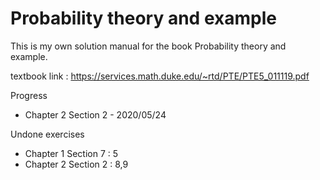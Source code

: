 # Probability theory and example
 This is my own solution manual for the book Probability theory and example.

 

textbook link : https://services.math.duke.edu/~rtd/PTE/PTE5_011119.pdf

Progress

- Chapter 2 Section 2 - 2020/05/24

Undone exercises

- Chapter 1 Section 7 : 5
- Chapter 2 Section 2 : 8,9

